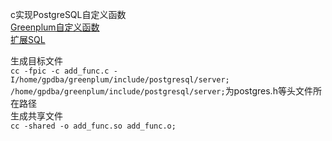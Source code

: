 c实现PostgreSQL自定义函数  
[Greenplum自定义函数](http://www.jpblog.cn/greenplum%E8%87%AA%E5%AE%9A%E4%B9%89%E5%87%BD%E6%95%B0.html)  
[扩展SQL](http://www.postgres.cn/docs/9.4/xfunc-c.html)  

生成目标文件  
`cc -fpic -c add_func.c -I/home/gpdba/greenplum/include/postgresql/server;`  
`/home/gpdba/greenplum/include/postgresql/server;`为postgres.h等头文件所在路径  
生成共享文件  
`cc -shared -o add_func.so add_func.o;`  
